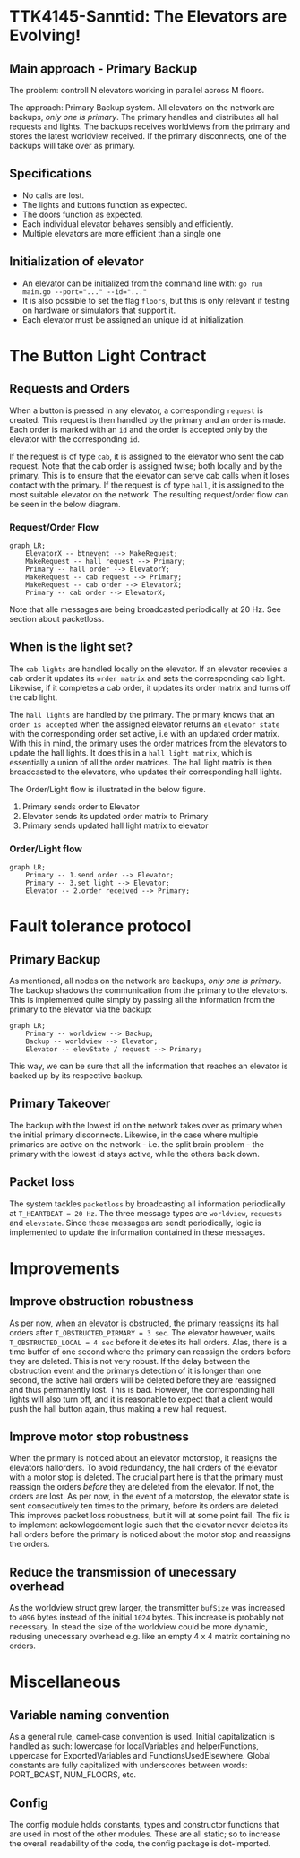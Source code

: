 # TTK4145-Sanntid: The Elevators are Evolving!

## Main approach - Primary Backup
The problem: controll N elevators working in parallel across M floors.

The approach: Primary Backup system. All elevators on the network are backups, *only one is primary*. The primary handles and distributes all hall requests and lights. The backups receives worldviews from the primary and stores the latest worldview received. If the primary disconnects, one of the backups will take over as primary. 

## Specifications
- No calls are lost.
- The lights and buttons function as expected.
- The doors function as expected.
- Each individual elevator behaves sensibly and efficiently.
- Multiple elevators are more efficient than a single one

## Initialization of elevator
- An elevator can be initialized from the command line with: `go run main.go --port="..." --id="..."`
- It is also possible to set the flag `floors`, but this is only relevant if testing on hardware or simulators that support it.
- Each elevator must be assigned an unique id at initialization.

# The Button Light Contract
## Requests and Orders
When a button is pressed in any elevator, a corresponding `request` is created. This request is then handled by the primary and an `order` is made. Each order is marked with an `id` and the order is accepted only by the elevator with the corresponding `id`.

If the request is of type `cab`, it is assigned to the elevator who sent the cab request. Note that the cab order is assigned twise; both locally and by the primary. This is to ensure that the elevator can serve cab calls when it loses contact with the primary.
If the request is of type `hall`, it is assigned to the most suitable elevator on the network. 
The resulting request/order flow can be seen in the below diagram.

### Request/Order Flow
```mermaid
graph LR;
    ElevatorX -- btnevent --> MakeRequest;
    MakeRequest -- hall request --> Primary;
    Primary -- hall order --> ElevatorY;
    MakeRequest -- cab request --> Primary;
    MakeRequest -- cab order --> ElevatorX;
    Primary -- cab order --> ElevatorX;
```

Note that alle messages are being broadcasted periodically at 20 Hz. See section about packetloss.

## When is the light set?
The `cab lights` are handled locally on the elevator. If an elevator recevies a cab order it updates its `order matrix` and sets the corresponding cab light. Likewise, if it completes a cab order, it updates its order matrix and turns off the cab light.

The `hall lights` are handled by the primary. The primary knows that an `order is accepted` when the assigned elevator returns an `elevator state` with the corresponding order set active, i.e with an updated order matrix. With this in mind, the primary uses the order matrices from the elevators to update the hall lights. It does this in a `hall light matrix`, which is essentially a union of all the order matrices. The hall light matrix is then broadcasted to the elevators, who updates their corresponding hall lights.

The Order/Light flow is illustrated in the below figure.
1. Primary sends order to Elevator
2. Elevator sends its updated order matrix to Primary
3. Primary sends updated hall light matrix to elevator 

### Order/Light flow
```mermaid
graph LR;
    Primary -- 1.send order --> Elevator;
    Primary -- 3.set light --> Elevator;
    Elevator -- 2.order received --> Primary;
```
# Fault tolerance protocol
## Primary Backup
As mentioned, all nodes on the network are backups, *only one is primary*. The backup shadows the communication from the primary to the elevators. This is implemented quite simply by passing all the information from the primary to the elevator via the backup:

```mermaid
graph LR;
    Primary -- worldview --> Backup;
    Backup -- worldview --> Elevator;
    Elevator -- elevState / request --> Primary;
```
This way, we can be sure that all the information that reaches an elevator is backed up by its respective backup. 

## Primary Takeover
The backup with the lowest id on the network takes over as primary when the initial primary disconnects. Likewise, in the case where multiple primaries are active on the network - i.e. the split brain problem -  the primary with the lowest id stays active, while the others back down.

## Packet loss
The system tackles `packetloss` by broadcasting all information periodically at `T_HEARTBEAT = 20 Hz`. The three message types are `worldview`, `requests` and `elevstate`. Since these messages are sendt periodically, logic is implemented to update the information contained in these messages.

# Improvements
## Improve obstruction robustness
As per now, when an elevator is obstructed, the primary reassigns its hall orders after `T_OBSTRUCTED_PIRMARY = 3 sec`. The elevator however, waits `T_OBSTRUCTED_LOCAL = 4 sec` before it deletes its hall orders. Alas, there is a time buffer of one second where the primary can reassign the orders before they are deleted. This is not very robust. If the delay between the obstruction event and the primarys detection of it is longer than one second, the active hall orders will be deleted before they are reassigned and thus permanently lost. This is bad. However, the corresponding hall lights will also turn off, and it is reasonable to expect that a client would push the hall button again, thus making a new hall request.

## Improve motor stop robustness
When the primary is noticed about an elevator motorstop, it reasigns the elevators hallorders. To avoid redundancy, the hall orders of the elevator with a motor stop is deleted. The crucial part here is that the primary must reassign the orders *before* they are deleted from the elevator. If not, the orders are lost. As per now, in the event of a motorstop, the elevator state is sent consecutively ten times to the primary, before its orders are deleted. This improves packet loss robustness, but it will at some point fail. The fix is to implement ackowlegdement logic such that the elevator never deletes its hall orders before the primary is noticed about the motor stop and reassigns the orders.

## Reduce the transmission of unecessary overhead  
As the worldview struct grew larger, the transmitter `bufSize` was increased to `4096` bytes instead of the initial `1024` bytes. This increase is probably not necessary. In stead the size of the worldview could be more dynamic, redusing unecessary overhead e.g. like an empty 4 x 4 matrix containing no orders.

# Miscellaneous
## Variable naming convention
As a general rule, camel-case convention is used. Initial capitalization is handled as such: lowercase for localVariables and helperFunctions, uppercase for ExportedVariables and FunctionsUsedElsewhere. Global constants are fully capitalized with underscores between words: PORT_BCAST, NUM_FLOORS, etc.

## Config
The config module holds constants, types and constructor functions that are used in most of the other modules. These are all static; so to increase the overall readability of the code, the config package is dot-imported.
